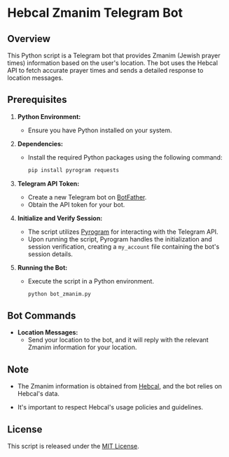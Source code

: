 # Hebcal Zmanim Telegram Bot

## Overview

This Python script is a Telegram bot that provides Zmanim (Jewish prayer times) information based on the user's location. The bot uses the Hebcal API to fetch accurate prayer times and sends a detailed response to location messages.

## Prerequisites

1. **Python Environment:**
   - Ensure you have Python installed on your system.

2. **Dependencies:**
   - Install the required Python packages using the following command:
     ```bash
     pip install pyrogram requests
     ```

3. **Telegram API Token:**
   - Create a new Telegram bot on [BotFather](https://t.me/botfather).
   - Obtain the API token for your bot.


4. **Initialize and Verify Session:**
   - The script utilizes [Pyrogram](https://docs.pyrogram.org/) for interacting with the Telegram API.
   - Upon running the script, Pyrogram handles the initialization and session verification, creating a `my_account` file containing the bot's session details.

5. **Running the Bot:**
   - Execute the script in a Python environment.
     ```bash
     python bot_zmanim.py
     ```

## Bot Commands

- **Location Messages:**
  - Send your location to the bot, and it will reply with the relevant Zmanim information for your location.

## Note

- The Zmanim information is obtained from [Hebcal](https://www.hebcal.com), and the bot relies on Hebcal's data.

- It's important to respect Hebcal's usage policies and guidelines.

## License

This script is released under the [MIT License](LICENSE).
